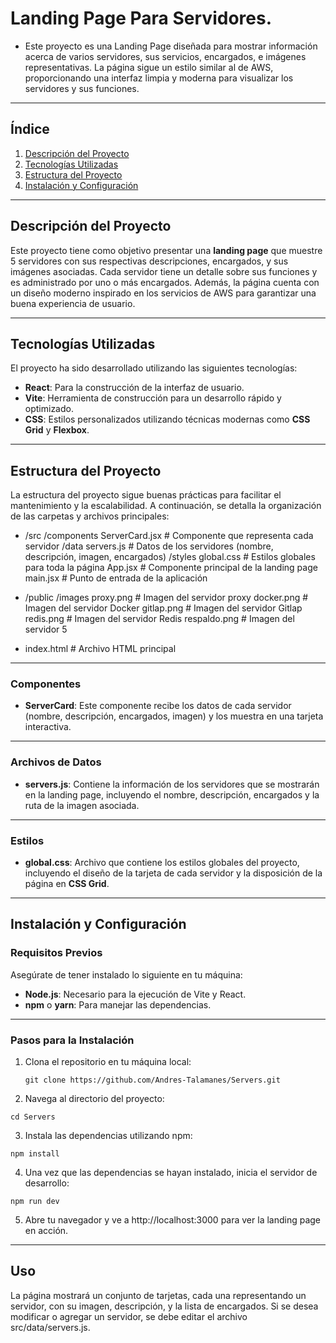 # Landing Page Para Servidores.
- Este proyecto es una Landing Page diseñada para mostrar información acerca de varios servidores, sus servicios, encargados, e imágenes representativas. La página sigue un estilo similar al de AWS, proporcionando una interfaz limpia y moderna para visualizar los servidores y sus funciones.

---
## Índice

1. [Descripción del Proyecto](#descripción-del-proyecto)
2. [Tecnologías Utilizadas](#tecnologías-utilizadas)
3. [Estructura del Proyecto](#estructura-del-proyecto)
4. [Instalación y Configuración](#instalación-y-configuración)

---
## Descripción del Proyecto
Este proyecto tiene como objetivo presentar una **landing page** que muestre 5 servidores con sus respectivas descripciones, encargados, y sus imágenes asociadas. Cada servidor tiene un detalle sobre sus funciones y es administrado por uno o más encargados. Además, la página cuenta con un diseño moderno inspirado en los servicios de AWS para garantizar una buena experiencia de usuario.

---
## Tecnologías Utilizadas
El proyecto ha sido desarrollado utilizando las siguientes tecnologías:

- **React**: Para la construcción de la interfaz de usuario.
- **Vite**: Herramienta de construcción para un desarrollo rápido y optimizado.
- **CSS**: Estilos personalizados utilizando técnicas modernas como **CSS Grid** y **Flexbox**.

---
## Estructura del Proyecto
La estructura del proyecto sigue buenas prácticas para facilitar el mantenimiento y la escalabilidad. A continuación, se detalla la organización de las carpetas y archivos principales:

- /src /components ServerCard.jsx # Componente que representa cada servidor /data servers.js # Datos de los servidores (nombre, descripción, imagen, encargados) /styles global.css # Estilos globales para toda la página App.jsx # Componente principal de la landing page main.jsx # Punto de entrada de la aplicación

- /public /images proxy.png # Imagen del servidor proxy docker.png # Imagen del servidor Docker gitlap.png # Imagen del servidor Gitlap redis.png # Imagen del servidor Redis respaldo.png # Imagen del servidor 5

- index.html # Archivo HTML principal

---
### Componentes
- **ServerCard**: Este componente recibe los datos de cada servidor (nombre, descripción, encargados, imagen) y los muestra en una tarjeta interactiva.
  
---
### Archivos de Datos
- **servers.js**: Contiene la información de los servidores que se mostrarán en la landing page, incluyendo el nombre, descripción, encargados y la ruta de la imagen asociada.

---
### Estilos
- **global.css**: Archivo que contiene los estilos globales del proyecto, incluyendo el diseño de la tarjeta de cada servidor y la disposición de la página en **CSS Grid**.

---
## Instalación y Configuración

### Requisitos Previos

Asegúrate de tener instalado lo siguiente en tu máquina:

- **Node.js**: Necesario para la ejecución de Vite y React.
- **npm** o **yarn**: Para manejar las dependencias.
---
### Pasos para la Instalación

1. Clona el repositorio en tu máquina local:

   ```
   git clone https://github.com/Andres-Talamanes/Servers.git
    ```

2. Navega al directorio del proyecto:
 
 ```
cd Servers
 ```

 3. Instala las dependencias utilizando npm:
 ```
npm install
 ```

 4. Una vez que las dependencias se hayan instalado, inicia el servidor de desarrollo:

 ```
npm run dev
 ```

 5. Abre tu navegador y ve a http://localhost:3000 para ver la landing page en acción.

---
## Uso
La página mostrará un conjunto de tarjetas, cada una representando un servidor, con su imagen, descripción, y la lista de encargados. Si se desea modificar o agregar un servidor, se debe editar el archivo src/data/servers.js.